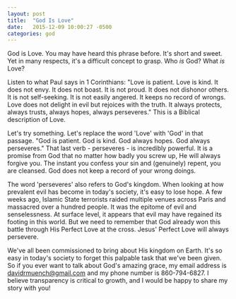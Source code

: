 ```yaml
---
layout: post
title:  "God Is Love"
date:   2015-12-09 10:00:27 -0500
categories: god
---
```


God is Love. You may have heard this phrase before. It's short and sweet. Yet in many respects, it's a difficult concept to grasp. Who <em>is</em> God? What <em>is</em> Love?

Listen to what Paul says in 1 Corinthians: "Love is patient. Love is kind. It does not envy. It does not boast. It is not proud. It does not dishonor others. It is not self-seeking. It is not easily angered. It keeps no record of wrongs. Love does not delight in evil but rejoices with the truth. It always protects, always trusts, always hopes, always perseveres." This is a Biblical description of Love.

Let's try something. Let's replace the word 'Love' with 'God' in that passage. "God is patient. God is kind. God always hopes. God always perseveres." That last verb - perseveres - is incredibly powerful. It is a promise from God that no matter how badly you screw up, He will always forgive you. The instant you confess your sin and (genuinely) repent, you are cleansed. God does not keep a record of your wrong doings.

The word 'perseveres' also refers to God's kingdom. When looking at how prevalent evil has become in today's society, it's easy to lose hope. A few weeks ago, Islamic State terrorists raided multiple venues across Paris and massacred over a hundred people. It was the epitome of evil and senselessness. At surface level, it appears that evil may have regained its footing in this world. But we need to remember that God already won this battle through His Perfect Love at the cross. Jesus' Perfect Love will always persevere.

We've all been commissioned to bring about His kingdom on Earth. It's so easy in today's society to forget this palpable task that we've been given. So if you ever want to talk about God's amazing grace, my email address is davidrmuench@gmail.com and my phone number is 860-794-6827. I believe transparency is critical to growth, and I would be happy to share my story with you!

